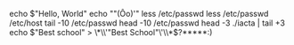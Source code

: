 echo $"Hello, World" 
echo "\"(Ôo)'"
less /etc/passwd
less /etc/passwd /etc/host
tail -10 /etc/passwd
head -10 /etc/passwd
head -3 ./iacta | tail +3
echo $"Best school" > \*\\'"Best School"\'\\*$\?\*\*\*\*\*:) 
